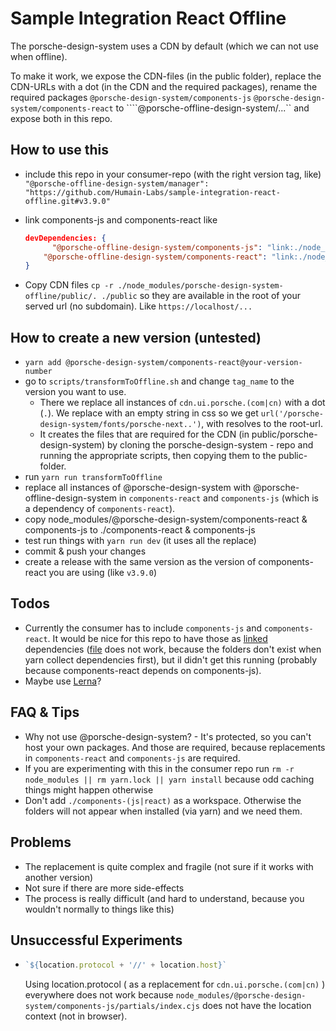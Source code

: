 # Sample Integration React Offline

The porsche-design-system uses a CDN by default (which we can not use when offline).

To make it work, we expose the CDN-files (in the public folder), replace the CDN-URLs with a dot (in the CDN and the required packages), rename the required packages ``@porsche-design-system/components-js`` ``@porsche-design-system/components-react`` to ````@porsche-offline-design-system/...`` and expose both in this repo.



## How to use this

- include this repo in your consumer-repo (with the right version tag, like)
  ``"@porsche-offline-design-system/manager": "https://github.com/Humain-Labs/sample-integration-react-offline.git#v3.9.0"``
  
- link components-js and components-react like
  
  ```json
  devDependencies: {
        "@porsche-offline-design-system/components-js": "link:./node_modules/@porsche-offline-design-system/manager/components-js",
      "@porsche-offline-design-system/components-react": "link:./node_modules/@porsche-offline-design-system/manager/components-react",
  }
  ```
  
- Copy CDN files `cp -r ./node_modules/porsche-design-system-offline/public/. ./public` so they are available in the root of your served url (no subdomain). Like ``https://localhost/...``

  


## How to create a new version (untested)

- ``yarn add @porsche-design-system/components-react@your-version-number``
- go to ``scripts/transformToOffline.sh`` and change `tag_name` to the version you want to use.
  - There we replace all instances of ``cdn.ui.porsche.(com|cn)`` with a dot (`.`). We replace with an empty string in css so we get `url('/porsche-design-system/fonts/porsche-next..')`, with resolves to the root-url.
  - It creates the files that are required for the CDN (in public/porsche-design-system) by cloning the porsche-design-system - repo and running the appropriate scripts, then copying them to the public-folder.
- run `yarn run transformToOffline`
- replace all instances of @porsche-design-system with @porsche-offline-design-system in
   ``components-react`` and ``components-js`` (which is a dependency of ``components-react``).
- copy node_modules/@porsche-design-system/components-react & components-js to ./components-react & components-js
- test run things with ``yarn run dev`` (it uses all the replace)
- commit & push your changes
- create a release with the same version as the version of components-react you are using (like `v3.9.0`)

## Todos

- Currently the consumer has to include ``components-js`` and ``components-react``. It would be nice for this repo to have those as [linked](https://yarnpkg.com/protocol/link) dependencies ([file](https://yarnpkg.com/protocol/file) does not work, because the folders don't exist when yarn collect dependencies first), but iI didn't get this running (probably because components-react depends on components-js).
- Maybe use [Lerna](https://lerna.js.org/)?


## FAQ & Tips

- Why not use @porsche-design-system? - It's protected, so you can't host your own packages. And those are required, because replacements in ``components-react`` and ``components-js`` are required.
- If you are experimenting with this in the consumer repo run ``rm -r node_modules || rm yarn.lock || yarn install`` because odd caching things might happen otherwise
- Don't add ``./components-(js|react)`` as a workspace. Otherwise the folders will not appear when installed (via yarn) and we need them.


## Problems

- The replacement is quite complex and fragile (not sure if it works with another version)
- Not sure if there are more side-effects
- The process is really difficult (and hard to understand, because you wouldn't normally to things like this)


## Unsuccessful Experiments

- ```js
  `${location.protocol + '//' + location.host}`
  ```

  Using location.protocol ( as a replacement for  ``cdn.ui.porsche.(com|cn)`` ) everywhere does not work because ``node_modules/@porsche-design-system/components-js/partials/index.cjs`` does not have the location context (not in browser).
